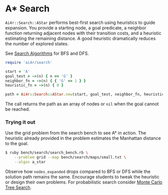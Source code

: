 # A* Search

`Ai4r::Search::AStar` performs best-first search using heuristics to guide
expansion. You provide a starting node, a goal predicate, a neighbor
function returning adjacent nodes with their transition costs, and a
heuristic estimating the remaining distance. A good heuristic dramatically
reduces the number of explored states.

See [Search Algorithms](search_algorithms.md) for BFS and DFS.

```ruby
require 'ai4r/search'

start = 'A'
goal_test = ->(n) { n == 'G' }
neighbor_fn = ->(n) { { 'G' => 1 } }
heuristic_fn = ->(n) { 0 }

path = Ai4r::Search::AStar.new(start, goal_test, neighbor_fn, heuristic_fn).search
```

The call returns the path as an array of nodes or `nil` when the goal cannot be
reached.

### Trying it out

Use the grid problem from the search bench to see A* in action. The
heuristic already provided in the problem estimates the Manhattan
distance to the goal.

```bash
$ ruby bench/search/search_bench.rb \
    --problem grid --map bench/search/maps/small.txt \
    --algos a_star
```

Observe how `nodes_expanded` drops compared to BFS or DFS while the
solution path remains the same. Encourage students to tweak the heuristic
or design their own problems. For probabilistic search consider
[Monte Carlo Tree Search](monte_carlo_tree_search.md).
